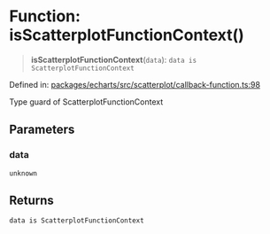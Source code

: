 # Function: isScatterplotFunctionContext()

> **isScatterplotFunctionContext**(`data`): `data is ScatterplotFunctionContext`

Defined in: [packages/echarts/src/scatterplot/callback-function.ts:98](https://github.com/GeoDaCenter/openassistant/blob/ae6e39c15b60e7a98a21d90a5bbeff5dc44c1295/packages/echarts/src/scatterplot/callback-function.ts#L98)

Type guard of ScatterplotFunctionContext

## Parameters

### data

`unknown`

## Returns

`data is ScatterplotFunctionContext`
